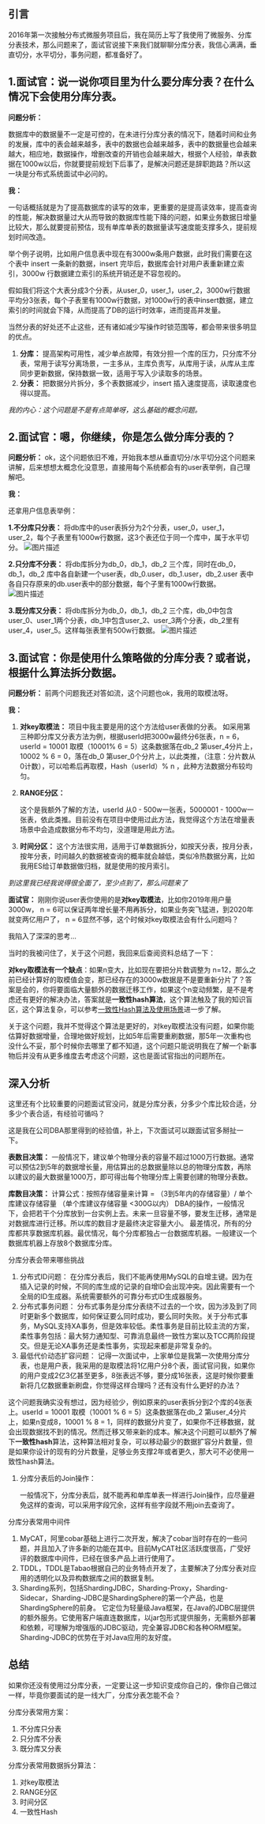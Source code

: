 ## 引言

2016年第一次接触分布式微服务项目后，我在简历上写了我使用了微服务、分库分表技术，那么问题来了，面试官说接下来我们就聊聊分库分表，我信心满满，垂直切分，水平切分，事务问题，都准备好了。



##  

## 1.面试官：说一说你项目里为什么要分库分表？在什么情况下会使用分库分表。

**问题分析：**

数据库中的数据量不一定是可控的，在未进行分库分表的情况下，随着时间和业务的发展，库中的表会越来越多，表中的数据也会越来越多，表中的数据量也会越来越大，相应地，数据操作，增删改查的开销也会越来越大，根据个人经验，单表数据在1000w以后，你就要提前规划下后事了，是解决问题还是辞职跑路？所以这一块是分布式系统面试中必问的。

**我：**

一句话概括就是为了提高数据库的读写的效率，更重要的是提高读效率，提高查询的性能，解决数据量过大从而导致的数据库性能下降的问题，如果业务数据日增量比较大，那么就要提前预估，现有单库单表的数据量读写速度能支撑多久，提前规划时间改造。

举个例子说明，比如用户信息表中现在有3000w条用户数据，此时我们需要在这个表中 insert 一条新的数据，insert 完毕后，数据库会针对用户表重新建立索引，3000w 行数据建立索引的系统开销还是不容忽视的。

假如我们将这个大表分成3个分表，从user_0，user_1，user_2，3000w行数据平均分3张表，每个子表里有1000w行数据，对1000w行的表中insert数据，建立索引的时间就会下降，从而提高了DB的运行时效率，进而提高并发量。

当然分表的好处还不止这些，还有诸如减少写操作时锁范围等，都会带来很多明显的优点。

1. **分库：** 提高架构可用性，减少单点故障，有效分担一个库的压力，只分库不分表，常用于读写分离场景，一主多从，主库负责写，从库用于读，从库从主库同步更新数据，保持数据一致，适用于写入少读取多的场景。
2. **分表：** 把数据分片拆分，多个表数据减少，insert 插入速度提高，读取速度也得以提高。

*我的内心：这个问题是不是有点简单呀，这么基础的概念问题。*



##  

## 2.面试官：嗯，你继续，你是怎么做分库分表的？

**问题分析：** ok，这个问题依旧不难，开始我本想从垂直切分/水平切分这个问题来讲解，后来想想太概念化没意思，直接用每个系统都会有的user表举例，自己理解吧。

**我：**

还拿用户信息表举例：

**1.不分库只分表：** 将db库中的user表拆分为2个分表，user_0，user_1，user_2，每个子表里有1000w行数据，这3个表还位于同一个库中，属于水平切分。
![图片描述](aHR0cHM6Ly9pbWcubXVrZXdhbmcuY29tLzVlMzI1Y2FhMDAwMTdjMWYwOTI0MDMwOC5wbmc)

**2.只分库不分表：** 将db库拆分为db_0，db_1，db_2 三个库，同时在db_0，db_1，db_2 库中各自新建一个user表，db_0.user，db_1.user，db_2.user 表中各自只存原来的db.user表中的部分数据，每个子里有1000w行数据。
![图片描述](aHR0cHM6Ly9pbWcubXVrZXdhbmcuY29tLzVlMzI1YmEwMDAwMWVhMWYwOTE4MDI5OC5wbmc)

**3.既分库又分表：** 将db库拆分为db_0，db_1，db_2 三个库，db_0中包含user_0、user_1两个分表，db_1中包含user_2、user_3两个分表，db_2里有user_4，user_5。这样每张表里有500w行数据。
![图片描述](aHR0cHM6Ly9pbWcubXVrZXdhbmcuY29tLzVlMzI1YzBlMDAwMWExM2QwOTE0MDQ0OC5wbmc)



##  

## 3.面试官：你是使用什么策略做的分库分表？或者说，根据什么算法拆分数据。

**问题分析：** 前两个问题我还对答如流，这个问题也ok，我用的取模法呀。

**我：**

1. **对key取模法：** 项目中我主要是用的这个方法给user表做的分表。
   如采用第三种即分库又分表方法为例，根据userId把3000w最终分6张表，n = 6，userId = 10001 取模（10001% 6 = 5）这条数据落在db_2 第user_4分片上，10002 % 6 = 0，落在db_0 第user_0个分片上，以此类推，（注意：分片数从0计数），可以哈希后再取模，Hash（userId）% n ，此种方法数据分布较均匀。

2. **RANGE分区：**

   这个是我额外了解的方法，userId 从0 - 500w一张表，5000001 - 1000w一张表，依此类推。目前没有在项目中使用过此方法，我觉得这个方法在增量表场景中会造成数据分布不均匀，没道理是用此方法。

3. **时间分区：**
   这个方法很实用，适用于订单数据拆分，如按天分表，按月分表，按年分表，时间越久的数据被查询的概率就会越低，类似冷热数据分离，比如我用ES给订单数据做归档，就是使用的按月索引。

*到这里我已经我说得很全面了，至少点到了，那么问题来了*

**面试官：** 刚刚你说user表你使用的是**对key取模法**，比如你2019年用户量 3000w， n = 6可以保证两年增长量不用再拆分，如果业务突飞猛进，到2020年就变两亿用户了， n = 6显然不够，这个时候对key取模法会有什么问题吗？

我陷入了深深的思考…

当时的我被问住了，关于这个问题，我回来后查阅资料总结了一下：

**对key取模法有一个缺点**：如果n变大，比如现在要把分片数调整为 n=12，那么之前已经计算好的取模值会变，那已经存在的3000w数据是不是要重新分片了？答案是会的，你将要面临大量额外的数据迁移工作，如果这个n变动频繁，是不是考虑还有更好的解决办法，答案就是**一致性hash算法**，这个算法触及了我的知识盲区，这个算法复杂，可以参考[一致性Hash算法及使用场景](https://www.cnblogs.com/moonandstar08/p/5361453.html)进一步了解。

关于这个问题，我并不觉得这个算法是更好的，对key取模法没有问题，如果你能估算好数据增量，合理地做好规划，比如5年后需要重刷数据，那5年一次重构也没什么不妥，那个时候你去哪里了都不知道，这个问题只能说明我在了解一个新事物后并没有从更多维度去考虑这个问题，这也是面试官指出的问题所在。



##  

## 深入分析

这里还有个比较重要的问题面试官没问，就是分库分表，分多少个库比较合适，分多少个表合适，有经验可循吗？

这是我在公司DBA那里得到的经验值，补上，下次面试可以跟面试官多掰扯一下。

**表数目决策：**
一般情况下，建议单个物理分表的容量不超过1000万行数据。通常可以预估2到5年的数据增长量，用估算出的总数据量除以总的物理分库数，再除以建议的最大数据量1000万，即可得出每个物理分库上需要创建的物理分表数。

**库数目决策：**
计算公式：按照存储容量来计算 = （3到5年内的存储容量）/ 单个库建议存储容量 （单个库建议存储容量 <300G以内）
DBA的操作，一般情况下，会把若干个分库放到一台实例上去。未来一旦容量不够，要发生迁移，通常是对数据库进行迁移。所以库的数目才是最终决定容量大小。
最差情况，所有的分库都共享数据库机器。最优情况，每个分库都独占一台数据库机器。一般建议一个数据库机器上存放8个数据库分库。

分库分表会带来哪些挑战

1. 分布式ID问题：
   在分库分表后，我们不能再使用MySQL的自增主键。因为在插入记录的时候，不同的库生成的记录的自增ID会出现冲突。因此需要有一个全局的ID生成器。系统需要额外的可靠分布式ID生成器服务。
2. 分布式事务问题：
   分布式事务是分库分表绕不过去的一个坎，因为涉及到了同时更新多个数据库，如何保证要么同时成功，要么同时失败。关于分布式事务，MySQL支持XA事务，但是效率较低。柔性事务是目前比较主流的方案，柔性事务包括：最大努力通知型、可靠消息最终一致性方案以及TCC两阶段提交。但是无论XA事务还是柔性事务，实现起来都是非常复杂的。
3. 最低代价动态扩容问题：
   记得一次面试中，上家单位是我第一次使用分库分表，也是用户表，我采用的是取模法将1亿用户分8个表，面试官问我，如果你的用户变成2亿3亿甚至更多，8张表远不够，要分成16张表，这是时候你要重新将几亿数据重新刷盘，你觉得这样合理吗？还有没有什么更好的办法？

这个问题我确实没有想过，因为经验少，例如原来的user表拆分到2个库的4张表上。userId = 10001 取模（10001 % 6 = 5）这条数据落在db_2 第user_4分片上，如果n变成8，10001 % 8 = 1，同样的数据分片变了，如果你不迁移数据，就会出现数据找不到的情况。然而迁移又带来新的成本。解决这个问题可以额外了解下**一致性hash**算法，这种算法相对复杂，可以移动最少的数据扩容分片数量，但是如果你设计的现有的分片数量，足够业务支撑2年或者更久，那大可不必使用一致性hash算法。

1. 分库分表后的Join操作：

   一般情况下，分库分表后，就不能再和单库单表一样进行Join操作，应尽量避免这样的查询，可以采用字段冗余，这样有些字段就不用join去查询了。

分库分表常用中间件

1. MyCAT，阿里cobar基础上进行二次开发，解决了cobar当时存在的一些问题，并且加入了许多新的功能在其中。目前MyCAT社区活跃度很高，广受好评的数据库中间件，已经在很多产品上进行使用了。
2. TDDL，TDDL是Tabao根据自己的业务特点开发了，主要解决了分库分表对应用的透明化以及异构数据库之间的数据复制。
3. Sharding系列，包括ShardingJDBC，Sharding-Proxy，Sharding-Sidecar，Sharding-JDBC是ShardingSphere的第一个产品，也是ShardingSphere的前身。 它定位为轻量级Java框架，在Java的JDBC层提供的额外服务。它使用客户端直连数据库，以jar包形式提供服务，无需额外部署和依赖，可理解为增强版的JDBC驱动，完全兼容JDBC和各种ORM框架。Sharding-JDBC的优势在于对Java应用的友好度。



##  

## 总结

如果你还没有使用过分库分表，一定要让这一步知识变成你自己的，像你自己做过一样，毕竟你要面试的是一线大厂，分库分表怎能不会？

分库分表常用方案：

1. 不分库只分表
2. 只分库不分表
3. 既分库又分表

分库分表常用数据拆分算法：

1. 对key取模法
2. RANGE分区
3. 时间分区
4. 一致性Hash


